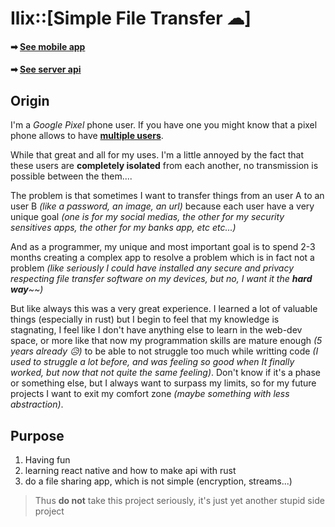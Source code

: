 # Ilix::[Simple File Transfer ☁]

#### ➡ [See mobile app](./apps/ilix-mobile/)

#### ➡ [See server api](./apps/ilix-server/)

## Origin

I'm a _Google Pixel_ phone user. If you have one you might know that a pixel phone allows to have [**multiple users**](https://support.google.com/pixelphone/answer/2865483?hl=en).

While that great and all for my uses. I'm a little annoyed by the fact that these users are **completely isolated** from each another, no transmission is possible between the them....

The problem is that sometimes I want to transfer things from an user A to an user B _(like a password, an image, an url)_ because each user have a very unique goal _(one is for my social medias, the other for my security sensitives apps, the other for my banks app, etc etc...)_

And as a programmer, my unique and most important goal is to spend 2-3 months creating a complex app to resolve a problem which is in fact not a problem _(like seriously I could have installed any secure and privacy respecting file transfer software on my devices, but no, I want it the **hard way**~~)_

But like always this was a very great experience. I learned a lot of valuable things (especially in rust) but I begin to feel that my knowledge is stagnating, I feel like I don't have anything else to learn in the web-dev space, or more like that now my programmation skills are mature enough _(5 years already 😥)_ to be able to not struggle too much while writting code _(I used to struggle a lot before, and was feeling so good when It finally worked, but now that not quite the same feeling)_. Don't know if it's a phase or something else, but I always want to surpass my limits, so for my future projects I want to exit my comfort zone _(maybe something with less abstraction)_.

## Purpose

1. Having fun
2. learning react native and how to make api with rust
3. do a file sharing app, which is not simple (encryption, streams...)

> Thus **do not** take this project seriously, it's just yet another stupid side project
